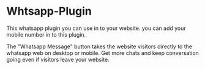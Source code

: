 # Whtsapp-Plugin

This whatsapp plugin you can use in to your website. you can add your mobile number in to this plugin. 

The "Whatsapp Message" button takes the website visitors directly to the whatsapp web  on desktop or mobile. 
Get more chats and keep conversation going even if visitors leave your website.
